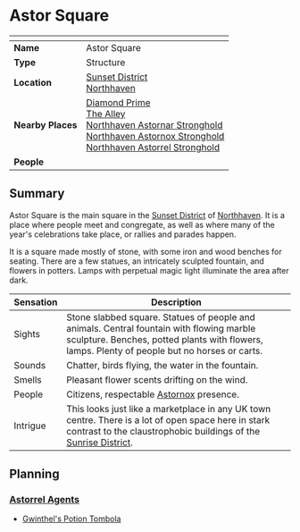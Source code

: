 # Astor Square

| []() | |
| --- | --- |
| **Name** | Astor Square |
| **Type** | Structure |
| **Location** | [Sunset District](../districts/sunset-district.md)<br />[Northhaven](../cities/northhaven.md) |
| **Nearby Places** | [Diamond Prime](../buildings/temples/diamond-prime.md)<br />[The Alley](../buildings/shops/the-alley.md)<br />[Northhaven Astornar Stronghold](../strongholds/northhaven-astornar-stronghold.md)<br />[Northhaven Astornox Stronghold](../strongholds/northhaven-astornox-stronghold.md)<br />[Northhaven Astorrel Stronghold](../strongholds/northhaven-astorrel-stronghold.md) |
| **People** | |

## Summary

Astor Square is the main square in the [Sunset District](../districts/sunset-district.md) of [Northhaven](../cities/northhaven.md). It is a place where people meet and congregate, as well as where many of the year's celebrations take place, or rallies and parades happen.

It is a square made mostly of stone, with some iron and wood benches for seating. There are a few statues, an intricately sculpted fountain, and flowers in potters. Lamps with perpetual magic light illuminate the area after dark.

| Sensation | Description |
| ---- | --- |
| Sights | Stone slabbed square. Statues of people and animals. Central fountain with flowing marble sculpture. Benches, potted plants with flowers, lamps. Plenty of people but no horses or carts. |
| Sounds | Chatter, birds flying, the water in the fountain. |
| Smells | Pleasant flower scents drifting on the wind. |
| People | Citizens, respectable [Astornox](../../civilisations/kingdom-of-astor/organisations/astornox.md) presence. |
| Intrigue | This looks just like a marketplace in any UK town centre. There is a lot of open space here in stark contrast to the claustrophobic buildings of the [Sunrise District](../districts/sunrise-district.md). |

## Planning

### [Astorrel Agents](../../../campaigns/astorrel-agents/README.md)

- [Gwinthel's Potion Tombola](../../../campaigns/astorrel-agents/events/gwinthels-potion-tombola.md)
